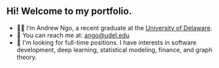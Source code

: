 ## Hi! Welcome to my portfolio.
- 🙇‍♂️ I’m Andrew Ngo, a recent graduate at the [University of Delaware](https://www.udel.edu/).
- 📩 You can reach me at: ango@udel.edu
- 💎 I'm looking for full-time positions. I have interests in software development, deep learning, statistical modeling, finance, and graph theory.

<!---
andrewango/andrewango is a ✨ special ✨ repository because its `README.md` (this file) appears on your GitHub profile.
You can click the Preview link to take a look at your changes.
--->
